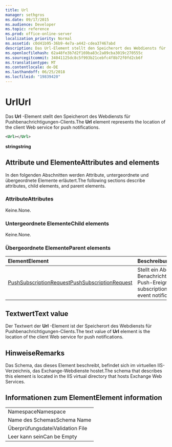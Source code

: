 ```yaml
---
title: Url
manager: sethgros
ms.date: 09/17/2015
ms.audience: Developer
ms.topic: reference
ms.prod: office-online-server
localization_priority: Normal
ms.assetid: c0d41b95-36b9-4e7a-a442-cdea37467abd
description: Das Url-Element stellt den Speicherort des Webdiensts für Pushbenachrichtigungen-Clients.
ms.openlocfilehash: 62a48fe3b7d2f169ba83c2a89cba3019c270555c
ms.sourcegitcommit: 34041125dc8c5f993b21cebfc4f8b72f0fd2cb6f
ms.translationtype: MT
ms.contentlocale: de-DE
ms.lasthandoff: 06/25/2018
ms.locfileid: "19839420"
---
```

# <a name="url"></a><span data-ttu-id="79ea3-103">Url</span><span class="sxs-lookup"><span data-stu-id="79ea3-103">Url</span></span>

<span data-ttu-id="79ea3-104">Das **Url** -Element stellt den Speicherort des Webdiensts für Pushbenachrichtigungen-Clients.</span><span class="sxs-lookup"><span data-stu-id="79ea3-104">The **Url** element represents the location of the client Web service for push notifications.</span></span> 
  
```XML
<Url></Url>
```

 <span data-ttu-id="79ea3-105">**string**</span><span class="sxs-lookup"><span data-stu-id="79ea3-105">**string**</span></span>
## <a name="attributes-and-elements"></a><span data-ttu-id="79ea3-106">Attribute und Elemente</span><span class="sxs-lookup"><span data-stu-id="79ea3-106">Attributes and elements</span></span>

<span data-ttu-id="79ea3-107">In den folgenden Abschnitten werden Attribute, untergeordnete und übergeordnete Elemente erläutert.</span><span class="sxs-lookup"><span data-stu-id="79ea3-107">The following sections describe attributes, child elements, and parent elements.</span></span>
  
### <a name="attributes"></a><span data-ttu-id="79ea3-108">Attribute</span><span class="sxs-lookup"><span data-stu-id="79ea3-108">Attributes</span></span>

<span data-ttu-id="79ea3-109">Keine.</span><span class="sxs-lookup"><span data-stu-id="79ea3-109">None.</span></span>
  
### <a name="child-elements"></a><span data-ttu-id="79ea3-110">Untergeordnete Elemente</span><span class="sxs-lookup"><span data-stu-id="79ea3-110">Child elements</span></span>

<span data-ttu-id="79ea3-111">Keine.</span><span class="sxs-lookup"><span data-stu-id="79ea3-111">None.</span></span>
  
### <a name="parent-elements"></a><span data-ttu-id="79ea3-112">Übergeordnete Elemente</span><span class="sxs-lookup"><span data-stu-id="79ea3-112">Parent elements</span></span>

|<span data-ttu-id="79ea3-113">**Element**</span><span class="sxs-lookup"><span data-stu-id="79ea3-113">**Element**</span></span>|<span data-ttu-id="79ea3-114">**Beschreibung**</span><span class="sxs-lookup"><span data-stu-id="79ea3-114">**Description**</span></span>|
|:-----|:-----|
|[<span data-ttu-id="79ea3-115">PushSubscriptionRequest</span><span class="sxs-lookup"><span data-stu-id="79ea3-115">PushSubscriptionRequest</span></span>](pushsubscriptionrequest.md) <br/> |<span data-ttu-id="79ea3-116">Stellt ein Abonnement für ein Benachrichtigungsabonnement Push-Ereignis.</span><span class="sxs-lookup"><span data-stu-id="79ea3-116">Represents a subscription to a push-based event notification subscription.</span></span>  <br/> |
   
## <a name="text-value"></a><span data-ttu-id="79ea3-117">Textwert</span><span class="sxs-lookup"><span data-stu-id="79ea3-117">Text value</span></span>

<span data-ttu-id="79ea3-118">Der Textwert der **Url** -Element ist der Speicherort des Webdiensts für Pushbenachrichtigungen-Clients.</span><span class="sxs-lookup"><span data-stu-id="79ea3-118">The text value of **Url** element is the location of the client Web service for push notifications.</span></span> 
  
## <a name="remarks"></a><span data-ttu-id="79ea3-119">Hinweise</span><span class="sxs-lookup"><span data-stu-id="79ea3-119">Remarks</span></span>

<span data-ttu-id="79ea3-120">Das Schema, das dieses Element beschreibt, befindet sich im virtuellen IIS-Verzeichnis, das Exchange-Webdienste hostet.</span><span class="sxs-lookup"><span data-stu-id="79ea3-120">The schema that describes this element is located in the IIS virtual directory that hosts Exchange Web Services.</span></span>
  
## <a name="element-information"></a><span data-ttu-id="79ea3-121">Informationen zum Element</span><span class="sxs-lookup"><span data-stu-id="79ea3-121">Element information</span></span>

||
|:-----|
|<span data-ttu-id="79ea3-122">Namespace</span><span class="sxs-lookup"><span data-stu-id="79ea3-122">Namespace</span></span>  <br/> |
|<span data-ttu-id="79ea3-123">Name des Schemas</span><span class="sxs-lookup"><span data-stu-id="79ea3-123">Schema Name</span></span>  <br/> |
|<span data-ttu-id="79ea3-124">Überprüfungsdatei</span><span class="sxs-lookup"><span data-stu-id="79ea3-124">Validation File</span></span>  <br/> |
|<span data-ttu-id="79ea3-125">Leer kann sein</span><span class="sxs-lookup"><span data-stu-id="79ea3-125">Can be Empty</span></span>  <br/> |
   

